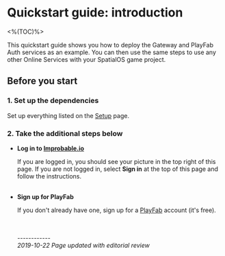 # Quickstart guide: introduction
<%(TOC)%>

This quickstart guide shows you how to deploy the Gateway and PlayFab Auth services as an example. You can then use the same steps to use any other Online Services with your SpatialOS game project.

## Before you start

### 1. Set up the dependencies

Set up everything listed on the [Setup]({{urlRoot}}/content/get-started/setup) page.

### 2. Take the additional steps below

* **Log in to [Improbable.io](https://improbable.io/)**

    If you are logged in, you should see your picture in the top right of this page. If you are not logged in, select **Sign in** at the top of this page and follow the instructions.<br><br>

* **Sign up for PlayFab**

    If you don't already have one, sign up for a [PlayFab](https://playfab.com/) account (it's free).<br><br>

    <br/>------------<br/>
_2019-10-22 Page updated with editorial review_<br>